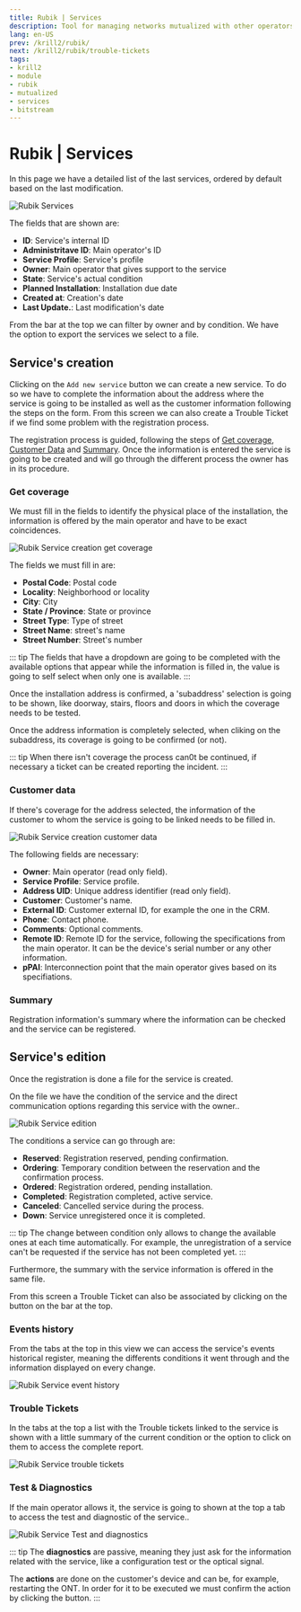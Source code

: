 ```yaml
---
title: Rubik | Services
description: Tool for managing networks mutualized with other operators.
lang: en-US
prev: /krill2/rubik/
next: /krill2/rubik/trouble-tickets
tags:
- krill2
- module
- rubik
- mutualized
- services
- bitstream
---
```

# Rubik | Services

In this page we have a detailed list of the last services, ordered by default based on the last modification.

![Rubik Services](/img/krill2/rubik/0101.png)

The fields that are shown are:

- **ID**: Service's internal ID
- **Administritave ID**: Main operator's ID
- **Service Profile**: Service's profile
- **Owner**: Main operator that gives support to the service
- **State**: Service's actual condition
- **Planned Installation**: Installation due date
- **Created at**: Creation's date
- **Last Update.**: Last modification's date

From the bar at the top we can filter by owner and by condition. We have the option to export the services we select to a file.

## Service's creation

Clicking on the `Add new service` button we can create a new service. To do so we have to complete the information about the address where the service is going to be installed as well as the customer information following the steps on the form. From this screen we can also create a Trouble Ticket if we find some problem with the registration process.

The registration process is guided, following the steps of [Get coverage](#get-coverage), [Customer Data](#customer-data) and [Summary](#summary). Once the information is entered the service is going to be created and will go through the different process the owner has in its procedure.

### Get coverage

We must fill in the fields to identify the physical place of the installation, the information is offered by the main operator and have to be exact coincidences.

![Rubik Service creation get coverage](/img/krill2/rubik/0102.png)

The fields we must fill in are:

- **Postal Code**: Postal code
- **Locality**: Neighborhood or locality
- **City**: City
- **State / Province**: State or province
- **Street Type**: Type of street
- **Street Name**: street's name
- **Street Number**: Street's number

::: tip
The fields that have a dropdown are going to be completed with the available options that appear while the information is filled in, the value is going to self select when only one is available.
:::

Once the installation address is confirmed, a 'subaddress' selection is going to be shown, like doorway, stairs, floors and doors in which the coverage needs to be tested.

Once the address information is completely selected, when cliking on the subaddress, its coverage is going to be confirmed (or not).

::: tip
When there isn't coverage the process can0t be continued, if necessary a ticket can be created reporting the incident.
:::

### Customer data

If there's coverage for the address selected, the information of the customer to whom the service is going to be linked needs to be filled in.

![Rubik Service creation customer data](/img/krill2/rubik/0103.png)

The following fields are necessary:
- **Owner**: Main operator (read only field).
- **Service Profile**: Service profile.
- **Address UID**: Unique address identifier (read only field).
- **Customer**: Customer's name.
- **External ID**: Customer external ID, for example the one in the CRM.
- **Phone**: Contact phone.
- **Comments**: Optional comments.
- **Remote ID**: Remote ID for the service, following the specifications from the main operator. It can be the device's serial number or any other information.
- **pPAI**: Interconnection point that the main operator gives based on its specifiations.

### Summary

Registration information's summary where the information can be checked and the service can be registered.


## Service's edition

Once the registration is done a file for the service is created.

On the file we have the condition of the service and the direct communication options regarding this service with the owner..

![Rubik Service edition](/img/krill2/rubik/0104.png)

The conditions a service can go through are:

- **Reserved**: Registration reserved, pending confirmation.
- **Ordering**: Temporary condition between the reservation and the confirmation process.
- **Ordered**: Registration ordered, pending installation.
- **Completed**: Registration completed, active service.
- **Canceled**: Cancelled service during the process.
- **Down**: Service unregistered once it is completed.

::: tip
The change between condition only allows to change the available ones at each time automatically. For example, the unregistration of a service can't be requested if the service has not been completed yet.
:::

Furthermore, the summary with the service information is offered in the same file.

From this screen a Trouble Ticket can also be associated by clicking on the button on the bar at the top.

### Events history

From the tabs at the top in this view we can access the service's events historical register, meaning the differents conditions it went through and the information displayed on every change.

![Rubik Service event history](/img/krill2/rubik/0105.png)

### Trouble Tickets

In the tabs at the top a list with the Trouble tickets linked to the service is shown with a little summary of the current condition or the option to click on them to access the complete report.

![Rubik Service trouble tickets](/img/krill2/rubik/0106.png)

### Test & Diagnostics

If the main operator allows it, the service is going to shown at the top a tab to access the test and diagnostic of the service..

![Rubik Service Test and diagnostics](/img/krill2/rubik/0107.png)

::: tip
The **diagnostics** are passive, meaning they just ask for the information related with the service, like a configuration test or the optical signal.

The **actions** are done on the customer's device and can be, for example, restarting the ONT. In order for it to be executed we must confirm the action by clicking the button.
:::
